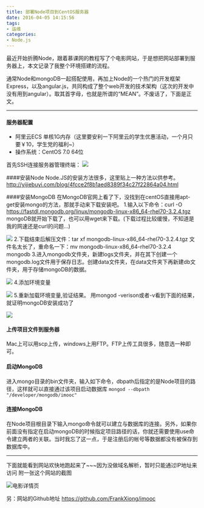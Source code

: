 ```yaml
---
title: 部署Node项目到CentOS服务器
date: 2016-04-05 14:15:56
tags:
- 运维
categories:
- Node.js
---
```

最近开始折腾Node，跟着慕课网的教程写了个电影网站，于是想把网站部署到服务器上，本文记录了我整个环境搭建的流程。

通常Node和mongoDB一起搭配使用，再加上Node的一个热门的开发框架Express，以及angular.js，共同构成了整个web开发的技术架构（这次的开发中没有用到angular）。取其首字母，也就是所谓的“MEAN”。不废话了，下面是正文。

-----------

#### 服务器配置
- 阿里云ECS 单核1G内存（这里要安利一下阿里云的学生优惠活动，一个月只要￥10，学生党的福利~）
- 操作系统：CentOS 7.0 64位

首先SSH连接服务器管理终端：
![](http://upload-images.jianshu.io/upload_images/192464-f258d36c0aab64b9.png?imageMogr2/auto-orient/strip%7CimageView2/2/w/1240)

####安装Node
Node.JS的安装方法很多，这里贴上一种方法以供参考。
http://yijiebuyi.com/blog/4fcce2f8b1aed8389f34c27f22864a04.html

####安装MongoDB
在MongoDB官网上看了下，没找到在centOS直接用apt-get安装mongo的方法，那就手动来下载安装吧。
1.输入以下命令：curl -O https://fastdl.mongodb.org/linux/mongodb-linux-x86_64-rhel70-3.2.4.tgz
mongoDB就开始下载了，也可以用wget来下载。(下载过程比较缓慢，不知道是我的网速还是curl的问题...)

![](http://upload-images.jianshu.io/upload_images/192464-3af8db48de752e76.png?imageMogr2/auto-orient/strip%7CimageView2/2/w/1240)
2.下载结束后解压文件：tar xf mongodb-linux-x86_64-rhel70-3.2.4.tgz
文件名太长了，重命名一下：mv mongodb-linux-x86_64-rhel70-3.2.4  mongodb
3.进入mongodb文件夹，新建logs文件夹，并在其下创建一个mongodb.log文件用于保存日志。创建data文件夹，在data文件夹下再新建db文件夹，用于存储mongoDB的数据。

![](http://upload-images.jianshu.io/upload_images/192464-cd05cbf5b83dfc89.png?imageMogr2/auto-orient/strip%7CimageView2/2/w/1240)
4.添加环境变量

![](http://upload-images.jianshu.io/upload_images/192464-56c75e56977202d3.png?imageMogr2/auto-orient/strip%7CimageView2/2/w/1240)
5.重新加载环境变量,验证结果。
用mongod -verison或者-v看到下面的结果，就证明mongoDB安装成功了

![](http://upload-images.jianshu.io/upload_images/192464-fc61e6daca451fdb.png?imageMogr2/auto-orient/strip%7CimageView2/2/w/1240)
#### 上传项目文件到服务器
Mac上可以用scp上传，windows上用FTP。FTP上传工具很多，随意选一种即可。
#### 启动MongoDB
进入mongo目录的bin文件夹，输入如下命令，dbpath后指定的是Node项目的路径，这样就可以直接通过该项目启动数据库
```mongod --dbpath "/developer/mongodb/imooc"```
#### 连接MongoDB
在Node项目根目录下输入mongo命令就可以建立与数据库的连接。另外，如果你前面没有指定在启动mongoDB的时候指定项目路径的话，你就还需要使用use命令建立两者的关联。当时我忘了这一点，于是注册后的帐号等数据都没有被保存到数据库中。

-----------
下面就能看到网站欢快地跑起来了~~~因为没做域名解析，暂时只能通过IP地址来访问
附一张这个网站的截图

![电影详情页](http://upload-images.jianshu.io/upload_images/192464-a1274f936e3652de.png?imageMogr2/auto-orient/strip%7CimageView2/2/w/1240)

另：网站的Github地址 https://github.com/FrankXiong/imooc
